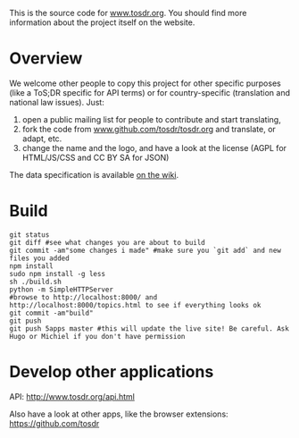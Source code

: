 This is the source code for www.tosdr.org. You should
find more information about the project itself on the website.

Overview
========

We welcome other people to copy this project for other specific purposes (like a ToS;DR specific for API terms) or for country-specific (translation and national law issues). Just:

 1. open a public mailing list for people to contribute and start translating,
 2. fork the code from www.github.com/tosdr/tosdr.org and translate, or adapt, etc.
 3. change the name and the logo, and have a look at the license (AGPL for HTML/JS/CSS and CC BY SA for JSON) 

The data specification is available [on the wiki][wiki].

[wiki]: https://github.com/tosdr/tosdr.org/wiki


Build
=====

    git status
    git diff #see what changes you are about to build
    git commit -am"some changes i made" #make sure you `git add` and new files you added
    npm install
    sudo npm install -g less
    sh ./build.sh
    python -m SimpleHTTPServer
    #browse to http://localhost:8000/ and http://localhost:8000/topics.html to see if everything looks ok
    git commit -am"build"
    git push
    git push 5apps master #this will update the live site! Be careful. Ask Hugo or Michiel if you don't have permission

Develop other applications
==========================

API: http://www.tosdr.org/api.html 

Also have a look at other apps, like the browser extensions: https://github.com/tosdr

